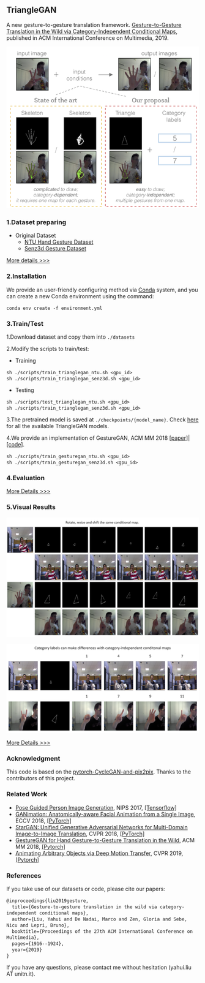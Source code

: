 ## TriangleGAN

A new gesture-to-gesture translation framework. [Gesture-to-Gesture Translation in the Wild via Category-Independent Conditional Maps](https://arxiv.org/pdf/1907.05916.pdf), published in ACM International Conference on Multimedia, 2019.

![](./figures/gesture-proposal.png)


### 1.Dataset preparing

 - Original Dataset
   - [NTU Hand Gesture Dataset](https://drive.google.com/file/d/1f8tUHid1KmnwbgskGMXmobOxMfbxIgHM/view)
   - [Senz3d Gesture Dataset](http://lttm.dei.unipd.it/downloads/gesture/#senz3d)

[More details >>>](./datasets/README.md)

### 2.Installation

We provide an user-friendly configuring method via [Conda](https://docs.conda.io/en/latest/) system, and you can create a new Conda environment using the command:

```
conda env create -f environment.yml
```

### 3.Train/Test

1.Download dataset and copy them into `./datasets`
 
2.Modify the scripts to train/test:

 - Training

```
sh ./scripts/train_trianglegan_ntu.sh <gpu_id>
sh ./scripts/train_trianglegan_senz3d.sh <gpu_id>
```
 - Testing

```
sh ./scripts/test_trianglegan_ntu.sh <gpu_id>
sh ./scripts/train_trianglegan_senz3d.sh <gpu_id>
```

3.The pretrained model is saved at `./checkpoints/{model_name}`. Check [here](https://drive.google.com/open?id=1UmZ2dgxyphCeeYKz4Opjh_Oq8NogSEev) for all the available TriangleGAN models.

4.We provide an implementation of GestureGAN, ACM MM 2018 [[paper]](https://arxiv.org/pdf/1808.04859.pdf)|[[code]](https://github.com/Ha0Tang/GestureGAN).

```
sh ./scripts/train_gesturegan_ntu.sh <gpu_id>
sh ./scripts/train_gesturegan_senz3d.sh <gpu_id>
```

### 4.Evaluation

[More Details >>>](./eval/README.md)

### 5.Visual Results

![](./figures/diversity-1.png)

![](./figures/diversity-2.png)

[More Details >>>](./figures/README.md)

### Acknowledgment

This code is based on the [pytorch-CycleGAN-and-pix2pix](https://github.com/junyanz/pytorch-CycleGAN-and-pix2pix). Thanks to the contributors of this project.

### Related Work
- [Pose Guided Person Image Generation](https://arxiv.org/pdf/1705.09368.pdf), NIPS 2017, [[Tensorflow]](https://github.com/charliememory/Pose-Guided-Person-Image-Generation)
- [GANimation: Anatomically-aware Facial Animation from a Single Image](https://arxiv.org/pdf/1807.09251.pdf), ECCV 2018, [[PyTorch]](https://github.com/albertpumarola/GANimation)
- [StarGAN: Unified Generative Adversarial Networks for Multi-Domain Image-to-Image Translation](https://arxiv.org/pdf/1711.09020.pdf), CVPR 2018, [[PyTorch]](https://github.com/yunjey/stargan)
- [GestureGAN for Hand Gesture-to-Gesture Translation in the Wild](https://arxiv.org/pdf/1808.04859.pdf), ACM MM 2018, [[Pytorch]](https://github.com/Ha0Tang/GestureGAN)
- [Animating Arbitrary Objects via Deep Motion Transfer](https://arxiv.org/pdf/1812.08861.pdf), CVPR 2019, [[Pytorch]](https://github.com/AliaksandrSiarohin/monkey-net)

### References

If you take use of our datasets or code, please cite our papers:

```
@inproceedings{liu2019gesture,
  title={Gesture-to-gesture translation in the wild via category-independent conditional maps},
  author={Liu, Yahui and De Nadai, Marco and Zen, Gloria and Sebe, Nicu and Lepri, Bruno},
  booktitle={Proceedings of the 27th ACM International Conference on Multimedia},
  pages={1916--1924},
  year={2019}
}
```

If you have any questions, please contact me without hesitation (yahui.liu AT unitn.it).
